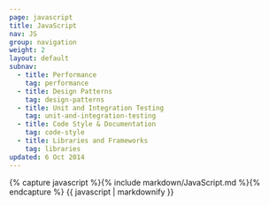 ```yaml
---
page: javascript
title: JavaScript
nav: JS
group: navigation
weight: 2
layout: default
subnav:
  - title: Performance
    tag: performance
  - title: Design Patterns
    tag: design-patterns
  - title: Unit and Integration Testing
    tag: unit-and-integration-testing
  - title: Code Style & Documentation
    tag: code-style
  - title: Libraries and Frameworks
    tag: libraries
updated: 6 Oct 2014
---
```


<div class="docs-section">
		{% capture javascript %}{% include markdown/JavaScript.md %}{% endcapture %}
		{{ javascript | markdownify }}
</div>